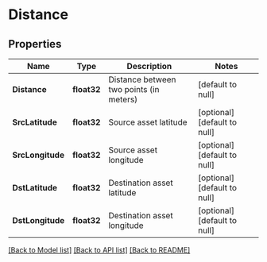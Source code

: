 # Distance

## Properties
Name | Type | Description | Notes
------------ | ------------- | ------------- | -------------
**Distance** | **float32** | Distance between two points (in meters) | [default to null]
**SrcLatitude** | **float32** | Source asset latitude | [optional] [default to null]
**SrcLongitude** | **float32** | Source asset longitude | [optional] [default to null]
**DstLatitude** | **float32** | Destination asset latitude | [optional] [default to null]
**DstLongitude** | **float32** | Destination asset longitude | [optional] [default to null]

[[Back to Model list]](../README.md#documentation-for-models) [[Back to API list]](../README.md#documentation-for-api-endpoints) [[Back to README]](../README.md)


